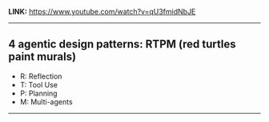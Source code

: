 **LINK:** https://www.youtube.com/watch?v=qU3fmidNbJE

---

## 4 agentic design patterns: RTPM (red turtles paint murals)
  - R: Reflection
  - T: Tool Use
  - P: Planning
  - M: Multi-agents

---
